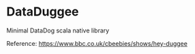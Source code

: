 DataDuggee
==========
Minimal DataDog scala native library

Reference:
https://www.bbc.co.uk/cbeebies/shows/hey-duggee